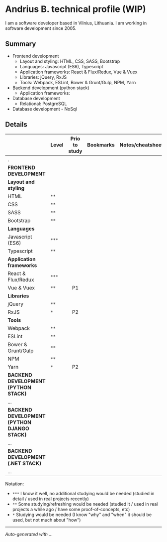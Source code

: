 # Andrius B. technical profile (WIP)

I am a software developer based in Vilnius, Lithuania. I am working in software development since 2005.

## Summary

- Frontend development
  - Layout and styling: HTML, CSS, SASS, Bootstrap
  - Languages: Javascript (ES6), Typescript
  - Application frameworks: React & Flux/Redux, Vue & Vuex
  - Libraries: jQuery, RxJS
  - Tools: Webpack, ESLint, Bower & Grunt/Gulp, NPM, Yarn
- Backend development (python stack)
  - Application frameworks:
- Database development
  - Relational: PostgreSQL
- Database development - NoSql

## Details

|                                               | Level | Prio to study | Bookmarks | Notes/cheatsheet | Template/POC |
| :-------------------------------------------- | :---- | :-----------: | :-------- | :--------------: | :----------- |
| .                                             |       |               |           |                  |              |
| **FRONTEND DEVELOPMENT**                      |       |               |           |                  |              |
| **Layout and styling**                        |       |               |           |                  |              |
| HTML                                          | `**`  |               |           |                  |              |
| CSS                                           | `**`  |               |           |                  |              |
| SASS                                          | `**`  |               |           |                  |              |
| Bootstrap                                     | `**`  |               |           |                  |              |
| **Languages**                                 |       |               |           |                  |              |
| Javascript (ES6)                              | `***` |               |           |                  |              |
| Typescript                                    | `**`  |               |           |                  |              |
| **Application frameworks**                    |       |               |           |                  |              |
| React & Flux/Redux                            | `***` |               |           |                  |              |
| Vue & Vuex                                    | `**`  |      P1       |           |                  |              |
| **Libraries**                                 |       |               |           |                  |              |
| jQuery                                        | `**`  |               |           |                  |              |
| RxJS                                          | `*`   |      P2       |           |                  |              |
| **Tools**                                     |       |               |           |                  |              |
| Webpack                                       | `**`  |               |           |                  |              |
| ESLint                                        | `**`  |               |           |                  |              |
| Bower & Grunt/Gulp                            | `**`  |               |           |                  |              |
| NPM                                           | `**`  |               |           |                  |              |
| Yarn                                          | `*`   |      P2       |           |                  |              |
| **BACKEND DEVELOPMENT (PYTHON STACK)**        |       |               |           |                  |              |
| ...                                           |       |               |           |                  |              |
| **BACKEND DEVELOPMENT (PYTHON DJANGO STACK)** |       |               |           |                  |              |
| ...                                           |       |               |           |                  |              |
| **BACKEND DEVELOPMENT (.NET STACK)**          |       |               |           |                  |              |
| ...                                           |       |               |           |                  |              |

Notation:

- `***` I know it well, no additional studying would be needed (studied in detail / used in real projects recently)
- `**` Some studying/refreshing would be needed (studied it / used in real projects a while ago / have some proof-of-concepts, etc)
- `*` Studying would be needed (I know "why" and "when" it should be used, but not much about "how")

---

_Auto-generated with ..._
